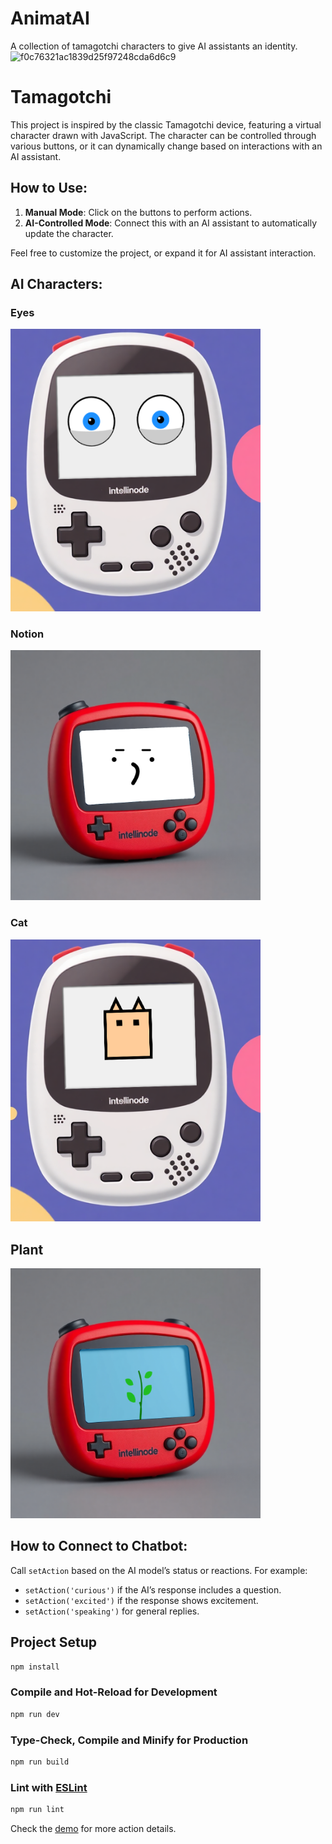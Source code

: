# AnimatAI
A collection of tamagotchi characters to give AI assistants an identity.
![f0c76321ac1839d25f97248cda6d6c9](https://github.com/user-attachments/assets/bfe9edea-8e59-45d0-af6b-f4c2356def48)

# Tamagotchi

This project is inspired by the classic Tamagotchi device, featuring a virtual character drawn with JavaScript. The character can be controlled through various buttons, or it can dynamically change based on interactions with an AI assistant.


## How to Use:

1. **Manual Mode**: Click on the buttons to perform actions.
2. **AI-Controlled Mode**: Connect this with an AI assistant to automatically update the character.


Feel free to customize the project, or expand it for AI assistant interaction.

## AI Characters:

### Eyes
<img src="images/device1_eyes.png" width="400px" />


### Notion
<img src="images/device2_notion.png" width="400px" />


### Cat
<img src="images/device1_cat.png" width="400px" />

## Plant
<img src="images/device2_plant.png" width="400px" />

## How to Connect to Chatbot:

Call `setAction` based on the AI model’s status or reactions. For example:

- `setAction('curious')` if the AI’s response includes a question.
- `setAction('excited')` if the response shows excitement.
- `setAction('speaking')` for general replies.

## Project Setup

```sh
npm install
```

### Compile and Hot-Reload for Development

```sh
npm run dev
```

### Type-Check, Compile and Minify for Production

```sh
npm run build
```

### Lint with [ESLint](https://eslint.org/)

```sh
npm run lint
```

Check the [demo](https://animat.fun/) for more action details.
